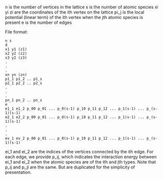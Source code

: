 n is the number of vertices in the lattice
s is the number of atomic species
xi yi zi are the coordinates of the ith vertex on the lattice
pi_j is the local potential (linear term) of the ith vertex when the jth atomic species is present
e is the number of edges

File format:
```
n s
d
x1 y1 (z1)
x2 y2 (z2)
x3 y2 (z3)
.
.
.
xn yn (zn)
p1_1 p1_2 .. p1_s
p2_1 p2_2 .. p2_s
.
.
.
pn_1 pn_2 .. pn_s
e
e1_1 e1_2 p_00 p_01 ... p_0(s-1) p_10 p_11 p_12 ... p_1(s-1) ... p_(s-1)(s-1)
e2_1 e2_2 p_00 p_01 ... p_0(s-1) p_10 p_11 p_12 ... p_1(s-1) ... p_(s-1)(s-1)
.
.
.
ev_1 ev_2 p_00 p_01 ... p_0(s-1) p_10 p_11 p_12 ... p_1(s-1) ... p_(s-1)(s-1)
```

ei_1 and ei_2 are the indices of the vertices connected by the ith edge.
For each edge, we provide p_ij, which indicates the interaction energy between ei_1 and ei_2 when the atomic species are of the ith and jth types. Note that p_ij and p_ji are the same. But are duplicated for the simplicity of presentation.